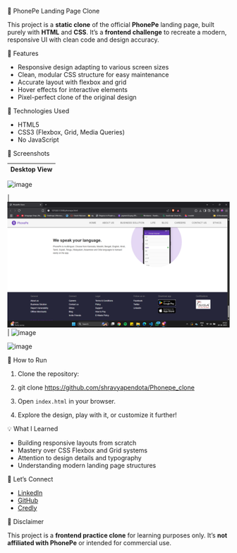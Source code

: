 🚀 PhonePe Landing Page Clone

This project is a **static clone** of the official **PhonePe** landing page, built purely with **HTML** and **CSS**. It’s a **frontend challenge** to recreate a modern, responsive UI with clean code and design accuracy.


🌟 Features

* Responsive design adapting to various screen sizes
* Clean, modular CSS structure for easy maintenance
* Accurate layout with flexbox and grid
* Hover effects for interactive elements
* Pixel-perfect clone of the original design



🎨 Technologies Used

* HTML5
* CSS3 (Flexbox, Grid, Media Queries)
* No JavaScript



📸 Screenshots

| Desktop View                                      |                                      
| ------------------------------------------------- | 
![image](https://github.com/user-attachments/assets/adabd417-a5e7-49b8-a73d-59bd6ecc7f16)

| ![Desktop Screenshot](assets/image.png) |
![image](https://github.com/user-attachments/assets/7b46c835-d05e-48ce-913e-b2ad19b610c2)

![image](https://github.com/user-attachments/assets/bded0fe3-e2e5-408c-a80d-673c152f2c85)




🚀 How to Run

1. Clone the repository:
2. 
   git clone https://github.com/shravyapendota/Phonepe_clone
 
3. Open `index.html` in your browser.
4. Explore the design, play with it, or customize it further!


💡 What I Learned

* Building responsive layouts from scratch
* Mastery over CSS Flexbox and Grid systems
* Attention to design details and typography
* Understanding modern landing page structures



🤝 Let’s Connect

* [LinkedIn](https://www.linkedin.com/in/shravya-pendota-451678282/)
* [GitHub](https://github.com/shravyapendota)
* [Credly](https://www.credly.com/users/shravya-pendota/)

📢 Disclaimer

This project is a **frontend practice clone** for learning purposes only. It’s **not affiliated with PhonePe** or intended for commercial use.


